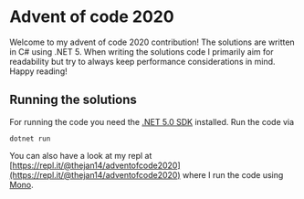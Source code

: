 # Advent of code 2020

Welcome to my advent of code 2020 contribution! The solutions are written in C# using .NET 5. When writing the solutions code I primarily aim for readability but try to always keep performance considerations in mind. Happy reading!

## Running the solutions
For running the code you need the [.NET 5.0 SDK](https://dotnet.microsoft.com/download/dotnet/5.0) installed. Run the code via 
```
dotnet run
```

You can also have a look at my repl at [https://repl.it/@thejan14/adventofcode2020](https://repl.it/@thejan14/adventofcode2020) where I run the code using [Mono](https://www.mono-project.com/).